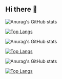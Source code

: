 ## Hi there 👋

<!--

**Here are some ideas to get you started:**

🙋‍♀️ A short introduction - what is your organization all about?
🌈 Contribution guidelines - how can the community get involved?
👩‍💻 Useful resources - where can the community find your docs? Is there anything else the community should know?
🍿 Fun facts - what does your team eat for breakfast?
🧙 Remember, you can do mighty things with the power of [Markdown](https://docs.github.com/github/writing-on-github/getting-started-with-writing-and-formatting-on-github/basic-writing-and-formatting-syntax)
-->


![Anurag's GitHub stats](https://github-readme-stats.vercel.app/api?username=kamuzuki&show_icons=true&theme=radical)

[![Top Langs](https://github-readme-stats.vercel.app/api/top-langs/?username=kamuzuki&layout=compact)](https://github.com/anuraghazra/github-readme-stats)

![Anurag's GitHub stats](https://github-readme-stats.vercel.app/api?username=SansiYang&show_icons=true&theme=radical)

[![Top Langs](https://github-readme-stats.vercel.app/api/top-langs/?username=SansiYang&layout=compact)](https://github.com/anuraghazra/github-readme-stats)

![Anurag's GitHub stats](https://github-readme-stats.vercel.app/api?username=zimo2021&show_icons=true&theme=radical)

[![Top Langs](https://github-readme-stats.vercel.app/api/top-langs/?username=zimo2021&layout=compact)](https://github.com/anuraghazra/github-readme-stats)
